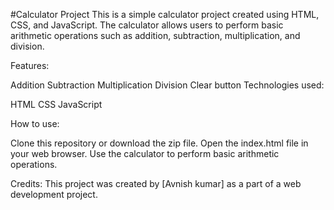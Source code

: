 #Calculator Project
This is a simple calculator project created using HTML, CSS, and JavaScript. The calculator allows users to perform basic arithmetic operations such as addition, subtraction, multiplication, and division.

Features: 

Addition
Subtraction
Multiplication
Division
Clear button
Technologies used:

HTML
CSS
JavaScript

How to use:

Clone this repository or download the zip file.
Open the index.html file in your web browser.
Use the calculator to perform basic arithmetic operations.

Credits:
This project was created by [Avnish kumar] as a part of a web development project.
